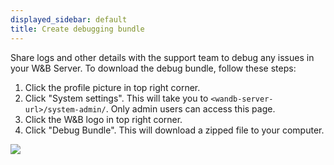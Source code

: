 ```yaml
---
displayed_sidebar: default
title: Create debugging bundle
---
```


Share logs and other details with the support team to debug any issues in your W&B Server. To download the debug bundle, follow these steps:

1. Click the profile picture in top right corner.
2. Click "System settings". This will take you to `<wandb-server-url>/system-admin/`. Only admin users can access this page.
3. Click the W&B logo in top right corner.
4. Click "Debug Bundle". This will download a zipped file to your computer.

![](/images/hosting/debug_bundle.gif)
